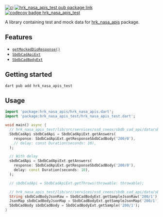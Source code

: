 [![ci][ci-badge]][ci-link]
[![hrk_nasa_apis_test pub package link][pub-badge-hrk_nasa_apis_test]][pub-link-hrk_nasa_apis_test]
[![codecov badge hrk_nasa_apis_test][codecov-badge-hrk_nasa_apis_test]][codecov-link-hrk_nasa_apis]

A library containing test and mock data for [hrk_nasa_apis][pub-link-hrk_nasa_apis] package.

## Features

- [`getMockedDioResponse()`]
- [`SbdbCadApiExt`]
- [`SbdbCadBodyExt`]

## Getting started

```console
dart pub add hrk_nasa_apis_test
```

## Usage

```dart
import 'package:hrk_nasa_apis/hrk_nasa_apis.dart';
import 'package:hrk_nasa_apis_test/hrk_nasa_apis_test.dart';

void main() async {
  // hrk_nasa_apis_test/lib/src/services/ssd_cneos/sbdb_cad_api/data/sbdb_cad_body/sample/200/0.json
  SbdbCadApi sbdbCadApi = SbdbCadApiExt.getAnswers(
    response: SbdbCadApiExt.getResponseSbdbCadBody('200/0'),
    // delay: const Duration(seconds: 10),
  );

  // With delay
  sbdbCadApi = SbdbCadApiExt.getAnswers(
    response: SbdbCadApiExt.getResponseSbdbCadBody('200/0'),
    delay: const Duration(seconds: 10),
  );

  // sbdbCadApi = SbdbCadApiExt.getThrows(throwable: throwable);

  // hrk_nasa_apis_test/lib/src/services/ssd_cneos/sbdb_cad_api/data/sbdb_cad_body/sample/200/1.json
  String sbdbCadBodyJsonRaw = SbdbCadBodyExt.getSampleJsonRaw('200/1');
  JsonMap sbdbCadBodyJsonMap = SbdbCadBodyExt.getSampleJsonMap('200/1');
  SbdbCadBody sbdbCadBody = SbdbCadBodyExt.getSample('200/1');
}
```


[ci-badge]: https://github.com/hrishikesh-kadam/hrk_nasa_apis.dart/actions/workflows/ci.yaml/badge.svg
[ci-link]: https://github.com/hrishikesh-kadam/hrk_nasa_apis.dart/actions/workflows/ci.yaml
[pub-badge-hrk_nasa_apis_test]: https://img.shields.io/pub/v/hrk_nasa_apis_test.svg
[pub-link-hrk_nasa_apis_test]: https://pub.dev/packages/hrk_nasa_apis_test
[codecov-badge-hrk_nasa_apis_test]: https://codecov.io/gh/hrishikesh-kadam/hrk_nasa_apis.dart/branch/main/graph/badge.svg?flag=hrk_nasa_apis_test
[codecov-link-hrk_nasa_apis]: https://codecov.io/gh/hrishikesh-kadam/hrk_nasa_apis.dart
[pub-link-hrk_nasa_apis]: https://pub.dev/packages/hrk_nasa_apis
[`getMockedDioResponse()`]: https://pub.dev/documentation/hrk_nasa_apis_test/latest/hrk_nasa_apis_test/getMockedDioResponse.html
[`SbdbCadApiExt`]: https://pub.dev/documentation/hrk_nasa_apis_test/latest/hrk_nasa_apis_test/SbdbCadApiExt.html
[`SbdbCadBodyExt`]: https://pub.dev/documentation/hrk_nasa_apis_test/latest/hrk_nasa_apis_test/SbdbCadBodyExt.html
